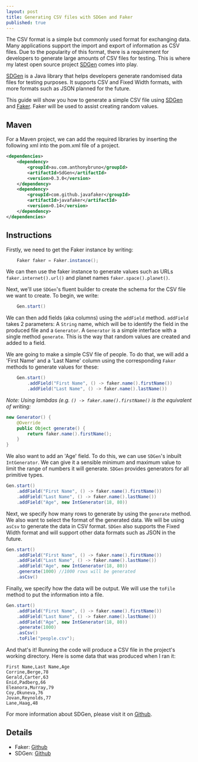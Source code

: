 ```yaml
---
layout: post
title: Generating CSV files with SDGen and Faker
published: true
---
```

The CSV format is a simple but commonly used format for exchanging
data. Many applications support the import and export of information as CSV
files. Due to the popularity of this format, there is a requirement for
developers to generate large amounts of CSV files for testing. This is where my
latest open source project [SDGen](https://github.com/AussieGuy0/SDgen) comes
into play.

[SDGen](https://github.com/AussieGuy0/SDgen) is a Java library that helps
developers generate randomised data files for testing purposes. It supports CSV
and Fixed Width formats, with more formats such as JSON planned for the future.

This guide will show you how to generate a simple CSV file using [SDGen](https://github.com/AussieGuy0/SDgen) and
[Faker](https://github.com/DiUS/java-faker). Faker will be used to assist creating
random values.

## Maven
For a Maven project, we can add the required libraries by inserting the
following xml into the pom.xml file of a project. 
```xml
<dependencies>
    <dependency>
        <groupId>au.com.anthonybruno</groupId>
        <artifactId>SdGen</artifactId>
        <version>0.3.0</version>
    </dependency>
    <dependency>
        <groupId>com.github.javafaker</groupId>
        <artifactId>javafaker</artifactId>
        <version>0.14</version>
    </dependency>
</dependencies>
```

## Instructions
Firstly, we need to get the Faker instance by writing:
```java
    Faker faker = Faker.instance();
```

We can then use the faker instance to generate values such as URLs
`faker.internet().url()` and planet names `faker.space().planet()`.

Next, we'll use `SDGen`'s fluent builder to create the schema for the CSV file
we want to create. To begin, we write:
```java
    Gen.start()
```

We can then add fields (aka columns) using the `addField` method. `addField` takes 2
parameters: A `String` name, which will be to identify the field in the produced
file and a `Generator`. A `Generator` is a simple interface with a single method
`generate`. This is the way that random values are created and added to a field. 

We are going to make a simple CSV file of people. To do that, we will add a
'First Name' and a 'Last Name' column using the corresponding `Faker` methods to
generate values for these:

```java
    Gen.start()
        .addField("First Name", () -> faker.name().firstName())
        .addField("Last Name", () -> faker.name().lastName())
```

*Note: Using lambdas (e.g. `() -> faker.name().firstName()` is the equivalent of
        writing:*
        
```java
new Generator() {
    @Override
    public Object generate() {
        return faker.name().firstName();
    }
}
```

We also want to add an 'Age' field. To do this, we can use `SDGen`'s inbuilt
`IntGenerator`. We can give it a sensible minimum and maximum value to limit the
range of numbers it will generate. `SDGen` provides generators for all primitive types. 


```java
Gen.start()
    .addField("First Name", () -> faker.name().firstName())
    .addField("Last Name", () -> faker.name().lastName())
    .addField("Age", new IntGenerator(18, 80))
```


Next, we specify how many rows to generate by using the `generate` method.  We also want to select the format of the generated data. We
will be using `asCsv` to generate the data in CSV format. `SDGen` also supports
the Fixed Width format and will support other data formats such as JSON in the future.
    
```java
Gen.start()
    .addField("First Name", () -> faker.name().firstName())
    .addField("Last Name", () -> faker.name().lastName())
    .addField("Age", new IntGenerator(18, 80))
    .generate(1000) //1000 rows will be generated
    .asCsv()
```
Finally, we specify how the data will be output. We will use the `toFile` method
to put the information into a file.

```java
Gen.start()
    .addField("First Name", () -> faker.name().firstName())
    .addField("Last Name", () -> faker.name().lastName())
    .addField("Age", new IntGenerator(18, 80))
    .generate(1000)
    .asCsv()
    .toFile("people.csv");
``` 

And that's it! Running the code will produce a CSV file in the project's working
directory. Here is some data that was produced when I ran it:

```csv
First Name,Last Name,Age
Corrine,Berge,78
Gerald,Carter,63
Enid,Padberg,66
Eleanora,Murray,79
Coy,Okuneva,76
Jovan,Reynolds,77
Lane,Haag,48
```

For more information about SDGen, please visit it on
[Github](https://github.com/AussieGuy0/SDgen). 

## Details
- Faker: [Github](https://github.com/DiUS/java-faker)
- SDGen: [Github](https://github.com/AussieGuy0/SDgen)
